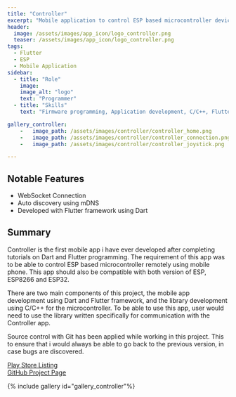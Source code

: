 ```yaml
---
title: "Controller"
excerpt: "Mobile application to control ESP based microcontroller device"
header:
  image: /assets/images/app_icon/logo_controller.png
  teaser: /assets/images/app_icon/logo_controller.png
tags:
  - Flutter
  - ESP
  - Mobile Application
sidebar:
  - title: "Role"
    image: 
    image_alt: "logo"
    text: "Programmer"
  - title: "Skills"
    text: "Firmware programming, Application development, C/C++, Flutter"

gallery_controller:
    -   image_path: /assets/images/controller/controller_home.png
    -   image_path: /assets/images/controller/controller_connection.png
    -   image_path: /assets/images/controller/controller_joystick.png

---
```


## Notable Features

+ WebSocket Connection
+ Auto discovery using mDNS
+ Developed with Flutter framework using Dart

## Summary

Controller is the first mobile app i have ever developed after completing tutorials on Dart and Flutter programming. The requirement of this app was to be able to control ESP based microcontroller remotely using mobile phone. This app should also be compatible with both version of ESP, ESP8266 and ESP32.

There are two main components of this project, the mobile app development using Dart and Flutter framework, and the library development using C/C++ for the microcontroller. To be able to use this app, user would need to use the library written specifically for communication with the Controller app.

Source control with Git has been applied while working in this project. This to ensure that i would always be able to go back to the previous version, in case bugs are discovered.

[Play Store Listing](https://play.google.com/store/apps/details?id=com.invokcontroller.app)  
[GitHub Project Page](https://github.com/invoklab/InvokController)

{% include gallery id="gallery_controller"%}
